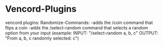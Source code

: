 # Vencord-Plugins
vencord plugins:
Randomize-Commands:
  -adds the /coin command that flips a coin
  -adds the /select-random command that selects a random option from your input (example: INPUT: "/select-random a, b, c"  OUTPUT: "From a, b, c randomly selected: c")

